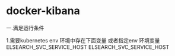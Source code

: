 # docker-kibana

一.满足运行条件


1.需要kubernetes env 环境中存在下面变量 或者指定env 环境变量
ELSEARCH_SVC_SERVICE_HOST
ELSEARCH_SVC_SERVICE_HOST
